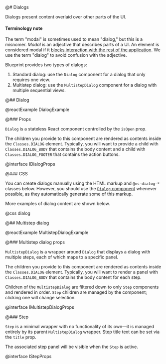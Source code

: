 @# Dialogs

Dialogs present content overlaid over other parts of the UI.

<div class="@ns-callout @ns-intent-primary @ns-icon-info-sign">
    <h4 class="@ns-heading">Terminology note</h4>

The term "modal" is sometimes used to mean "dialog," but this is a misnomer.
_Modal_ is an adjective that describes parts of a UI.
An element is considered modal if it
[blocks interaction with the rest of the application](https://en.wikipedia.org/wiki/Modal_window).
We use the term "dialog" to avoid confusion with the adjective.

</div>

Blueprint provides two types of dialogs:

1. Standard dialog: use the `Dialog` component for a dialog that only requires one view. 
1. Multistep dialog: use the `MultistepDialog` component for a dialog with multiple sequential views.

@## Dialog

@reactExample DialogExample

@### Props

`Dialog` is a stateless React component controlled by the `isOpen` prop.

The children you provide to this component are rendered as contents inside the
`Classes.DIALOG` element. Typically, you will want to provide a child with
`Classes.DIALOG_BODY` that contains the body content and a child with
`Classes.DIALOG_FOOTER` that contains the action buttons.

@interface IDialogProps

@### CSS

You can create dialogs manually using the HTML markup and `@ns-dialog-*` classes below.
However, you should use the [`Dialog` component](#core/components/dialog.props)
whenever possible, as they automatically generate some of this markup.

More examples of dialog content are shown below.

@css dialog

@## Multistep dialog

@reactExample MultistepDialogExample

@### Multistep dialog props

`MultistepDialog` is a wrapper around `Dialog` that displays a dialog with multiple steps, each of which maps to a specific panel.

The children you provide to this component are rendered as contents inside the
`Classes.DIALOG` element. Typically, you will want to render a panel with
`Classes.DIALOG_BODY` that contains the body content for each step.

Children of the `MultistepDialog` are filtered down to only `Step` components and rendered in order.
`Step` children are managed by the component; clicking one will change selection. 

@interface IMultistepDialogProps

@### Step

`Step` is a minimal wrapper with no functionality of its own&mdash;it is managed entirely by its
parent `MultistepDialog` wrapper. Step title text can be set via the `title` prop.

The associated step panel will be visible when the `Step` is active.

@interface IStepProps
